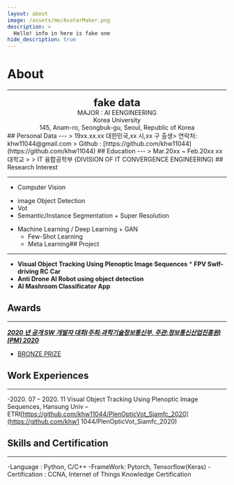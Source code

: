 ```yaml
---
layout: about
image: /assets/me/AvatarMaker.png
description: >
  Hello! info in here is fake one
hide_description: true
---
```


# About
<!--author-->
***
<center>
<span style="font-size:170%;font-weight:bold"> fake data
</span>
</center>
<center>MAJOR : AI EENGINEERING</center>
<center>Korea University</center>
<center>145, Anam-ro, Seongbuk-gu, Seoul, Republic of Korea</center>
## Personal Data
---
> 19xx.xx.xx 대한민국,xx 시,xx 구 출생> 연락처: khw11044@gmail.com
> Github : [https://github.com/khw11044](https://github.com/khw11044) ## Education
---
> Mar.20xx ~ Feb.20xx xx 대학교
>
> IT 융합공학부 (DIVISION OF IT CONVERGENCE ENGINEERING)
## Research Interest
 
---
* Computer Vision
+ image Object Detection
+ Vot
+ Semantic/Instance Segmentation + Super Resolution
* Machine Learning / Deep Learning + GAN
    + Few-Shot Learning
    + Meta Learning## Project
---
* **Visual Object Tracking Using Plenoptic Image Sequences** * **FPV Swlf-driving RC Car**
* **Anti Drone AI Robot using object detection**
* **AI Mashroom Classificator App**
## Awards
---
[***2020 년 공개 SW 개발자 대회(주최:과학기술정보통신부, 주관:정보통신산업진흥원)[PM] 2020***](https://www.youtube.com/watch?v=ah9MZQ0PjMI&t=60s)
- [BRONZE PRIZE](https://blog.naver.com/khw11044/222152408161)</a>
## Work Experiences
---
-2020. 07 – 2020. 11
Visual Object Tracking Using Plenoptic Image Sequences, Hansung Univ – ETRI[https://github.com/khw11044/PlenOpticVot_Siamfc_2020](https://github.com/khw1 1044/PlenOpticVot_Siamfc_2020)
## Skills and Certification
---
-Language : Python, C/C++
-FrameWork: Pytorch, Tensorflow(Keras)
-Certification : CCNA, Internet of Things Knowledge Certification